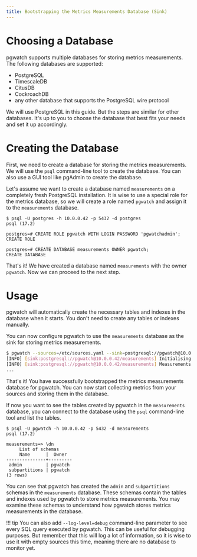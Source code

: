 ```yaml
---
title: Bootstrapping the Metrics Measurements Database (Sink)
---
```


# Choosing a Database

pgwatch supports multiple databases for storing metrics measurements. The following databases are supported:

- PostgreSQL
- TimescaleDB
- CitusDB
- CockroachDB
- any other database that supports the PostgreSQL wire protocol

We will use PostgreSQL in this guide. But the steps are similar for other databases. It's up to you to choose the database that best fits your needs and set it up accordingly.

# Creating the Database

First, we need to create a database for storing the metrics measurements. We will use the `psql` command-line tool to create the database. You can also use a GUI tool like pgAdmin to create the database.

Let's assume we want to create a database named `measurements` on a completely fresh PostgreSQL installation. 
It is wise to use a special role for the metrics database, so we will create a role named `pgwatch` and assign it to the `measurements` database.

```
$ psql -U postgres -h 10.0.0.42 -p 5432 -d postgres
psql (17.2)

postgres=# CREATE ROLE pgwatch WITH LOGIN PASSWORD 'pgwatchadmin';
CREATE ROLE

postgres=# CREATE DATABASE measurements OWNER pgwatch;
CREATE DATABASE
```

That's it! We have created a database named `measurements` with the owner `pgwatch`. Now we can proceed to the next step.

# Usage

pgwatch will automatically create the necessary tables and indexes in the database when it starts. You don't need to create any tables or indexes manually.

You can now configure pgwatch to use the `measurements` database as the sink for storing metrics measurements. 

```bash
$ pgwatch --sources=/etc/sources.yaml --sink=postgresql://pgwatch@10.0.0.42/measurements
[INFO] [sink:postgresql://pgwatch@10.0.0.42/measurements] Initialising measurements database...
[INFO] [sink:postgresql://pgwatch@10.0.0.42/measurements] Measurements sink activated
...
```

That's it! You have successfully bootstrapped the metrics measurements database for pgwatch. You can now start collecting metrics from your sources and storing them in the database. 

If now you want to see the tables created by pgwatch in the `measurements` database, you can connect to the database using the `psql` command-line tool and list the tables.

```
$ psql -U pgwatch -h 10.0.0.42 -p 5432 -d measurements
psql (17.2)

measurements=> \dn
     List of schemas
     Name      |  Owner
---------------+---------
 admin         | pgwatch
 subpartitions | pgwatch
(3 rows)
```

You can see that pgwatch has created the `admin` and `subpartitions` schemas in the `measurements` database. These schemas contain the tables and indexes used by pgwatch to store metrics measurements. You may examine these schemas to understand how pgwatch stores metrics measurements in the database.

!!! tip
    You can also add `--log-level=debug` command-line parameter to see every SQL query executed by pgwatch. 
    This can be useful for debugging purposes. But remember that this will log a lot of information, 
    so it is wise to use it with empty sources this time, meaning there are no database to monitor yet.